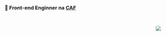 ### 🔭 Front-end Enginner na [CAF](https://www.caf.io/pt) 

<br />
<br />

<img align="right" src="https://visitor-badge.laobi.icu/badge?page_id=filipecabraal">
